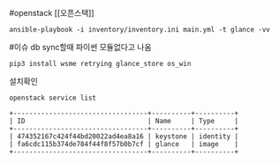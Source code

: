 #openstack 
[[오픈스택]]
```/bin/bash
ansible-playbook -i inventory/inventory.ini main.yml -t glance -vv
```
#이슈 db sync할때 파이썬 모듈없다고 나옴

```/bin/bash
pip3 install wsme retrying glance_store os_win
```



설치확인
```/bin/bash
openstack service list
```



```/bin/bash
+----------------------------------+----------+----------+
| ID                               | Name     | Type     |
+----------------------------------+----------+----------+
| 474352167c424f44bd20022ad4ea8a16 | keystone | identity |
| fa6cdc115b374de784f44f8f57b0b7cf | glance   | image    |
+----------------------------------+----------+----------+
```






```/bin/bash

```



```/bin/bash

```



```/bin/bash

```



```/bin/bash

```



```/bin/bash

```



```/bin/bash

```



```/bin/bash

```



```/bin/bash

```



```/bin/bash

```



```/bin/bash

```



```/bin/bash

```



```/bin/bash

```



```/bin/bash

```



```/bin/bash

```


